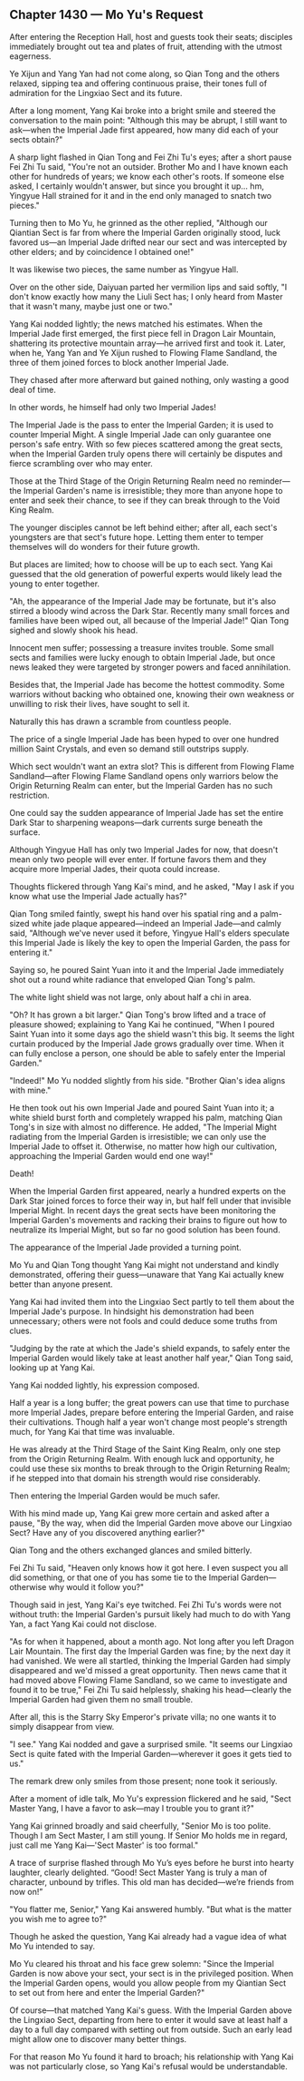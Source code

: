 ## Chapter 1430 — Mo Yu's Request

After entering the Reception Hall, host and guests took their seats; disciples immediately brought out tea and plates of fruit, attending with the utmost eagerness.

Ye Xijun and Yang Yan had not come along, so Qian Tong and the others relaxed, sipping tea and offering continuous praise, their tones full of admiration for the Lingxiao Sect and its future.

After a long moment, Yang Kai broke into a bright smile and steered the conversation to the main point: "Although this may be abrupt, I still want to ask—when the Imperial Jade first appeared, how many did each of your sects obtain?"

A sharp light flashed in Qian Tong and Fei Zhi Tu's eyes; after a short pause Fei Zhi Tu said, "You're not an outsider. Brother Mo and I have known each other for hundreds of years; we know each other's roots. If someone else asked, I certainly wouldn't answer, but since you brought it up… hm, Yingyue Hall strained for it and in the end only managed to snatch two pieces."

Turning then to Mo Yu, he grinned as the other replied, "Although our Qiantian Sect is far from where the Imperial Garden originally stood, luck favored us—an Imperial Jade drifted near our sect and was intercepted by other elders; and by coincidence I obtained one!"

It was likewise two pieces, the same number as Yingyue Hall.

Over on the other side, Daiyuan parted her vermilion lips and said softly, "I don't know exactly how many the Liuli Sect has; I only heard from Master that it wasn't many, maybe just one or two."

Yang Kai nodded lightly; the news matched his estimates. When the Imperial Jade first emerged, the first piece fell in Dragon Lair Mountain, shattering its protective mountain array—he arrived first and took it. Later, when he, Yang Yan and Ye Xijun rushed to Flowing Flame Sandland, the three of them joined forces to block another Imperial Jade.

They chased after more afterward but gained nothing, only wasting a good deal of time.

In other words, he himself had only two Imperial Jades!

The Imperial Jade is the pass to enter the Imperial Garden; it is used to counter Imperial Might. A single Imperial Jade can only guarantee one person's safe entry. With so few pieces scattered among the great sects, when the Imperial Garden truly opens there will certainly be disputes and fierce scrambling over who may enter.

Those at the Third Stage of the Origin Returning Realm need no reminder—the Imperial Garden's name is irresistible; they more than anyone hope to enter and seek their chance, to see if they can break through to the Void King Realm.

The younger disciples cannot be left behind either; after all, each sect's youngsters are that sect's future hope. Letting them enter to temper themselves will do wonders for their future growth.

But places are limited; how to choose will be up to each sect. Yang Kai guessed that the old generation of powerful experts would likely lead the young to enter together.

"Ah, the appearance of the Imperial Jade may be fortunate, but it's also stirred a bloody wind across the Dark Star. Recently many small forces and families have been wiped out, all because of the Imperial Jade!" Qian Tong sighed and slowly shook his head.

Innocent men suffer; possessing a treasure invites trouble. Some small sects and families were lucky enough to obtain Imperial Jade, but once news leaked they were targeted by stronger powers and faced annihilation.

Besides that, the Imperial Jade has become the hottest commodity. Some warriors without backing who obtained one, knowing their own weakness or unwilling to risk their lives, have sought to sell it.

Naturally this has drawn a scramble from countless people.

The price of a single Imperial Jade has been hyped to over one hundred million Saint Crystals, and even so demand still outstrips supply.

Which sect wouldn't want an extra slot? This is different from Flowing Flame Sandland—after Flowing Flame Sandland opens only warriors below the Origin Returning Realm can enter, but the Imperial Garden has no such restriction.

One could say the sudden appearance of Imperial Jade has set the entire Dark Star to sharpening weapons—dark currents surge beneath the surface.

Although Yingyue Hall has only two Imperial Jades for now, that doesn't mean only two people will ever enter. If fortune favors them and they acquire more Imperial Jades, their quota could increase.

Thoughts flickered through Yang Kai's mind, and he asked, "May I ask if you know what use the Imperial Jade actually has?"

Qian Tong smiled faintly, swept his hand over his spatial ring and a palm-sized white jade plaque appeared—indeed an Imperial Jade—and calmly said, "Although we've never used it before, Yingyue Hall's elders speculate this Imperial Jade is likely the key to open the Imperial Garden, the pass for entering it."

Saying so, he poured Saint Yuan into it and the Imperial Jade immediately shot out a round white radiance that enveloped Qian Tong's palm.

The white light shield was not large, only about half a chi in area.

"Oh? It has grown a bit larger." Qian Tong's brow lifted and a trace of pleasure showed; explaining to Yang Kai he continued, "When I poured Saint Yuan into it some days ago the shield wasn't this big. It seems the light curtain produced by the Imperial Jade grows gradually over time. When it can fully enclose a person, one should be able to safely enter the Imperial Garden."

"Indeed!" Mo Yu nodded slightly from his side. "Brother Qian's idea aligns with mine."

He then took out his own Imperial Jade and poured Saint Yuan into it; a white shield burst forth and completely wrapped his palm, matching Qian Tong's in size with almost no difference. He added, "The Imperial Might radiating from the Imperial Garden is irresistible; we can only use the Imperial Jade to offset it. Otherwise, no matter how high our cultivation, approaching the Imperial Garden would end one way!"

Death!

When the Imperial Garden first appeared, nearly a hundred experts on the Dark Star joined forces to force their way in, but half fell under that invisible Imperial Might. In recent days the great sects have been monitoring the Imperial Garden's movements and racking their brains to figure out how to neutralize its Imperial Might, but so far no good solution has been found.

The appearance of the Imperial Jade provided a turning point.

Mo Yu and Qian Tong thought Yang Kai might not understand and kindly demonstrated, offering their guess—unaware that Yang Kai actually knew better than anyone present.

Yang Kai had invited them into the Lingxiao Sect partly to tell them about the Imperial Jade's purpose. In hindsight his demonstration had been unnecessary; others were not fools and could deduce some truths from clues.

"Judging by the rate at which the Jade's shield expands, to safely enter the Imperial Garden would likely take at least another half year," Qian Tong said, looking up at Yang Kai.

Yang Kai nodded lightly, his expression composed.

Half a year is a long buffer; the great powers can use that time to purchase more Imperial Jades, prepare before entering the Imperial Garden, and raise their cultivations. Though half a year won't change most people's strength much, for Yang Kai that time was invaluable.

He was already at the Third Stage of the Saint King Realm, only one step from the Origin Returning Realm. With enough luck and opportunity, he could use these six months to break through to the Origin Returning Realm; if he stepped into that domain his strength would rise considerably.

Then entering the Imperial Garden would be much safer.

With his mind made up, Yang Kai grew more certain and asked after a pause, "By the way, when did the Imperial Garden move above our Lingxiao Sect? Have any of you discovered anything earlier?"

Qian Tong and the others exchanged glances and smiled bitterly.

Fei Zhi Tu said, "Heaven only knows how it got here. I even suspect you all did something, or that one of you has some tie to the Imperial Garden—otherwise why would it follow you?"

Though said in jest, Yang Kai's eye twitched. Fei Zhi Tu's words were not without truth: the Imperial Garden's pursuit likely had much to do with Yang Yan, a fact Yang Kai could not disclose.

"As for when it happened, about a month ago. Not long after you left Dragon Lair Mountain. The first day the Imperial Garden was fine; by the next day it had vanished. We were all startled, thinking the Imperial Garden had simply disappeared and we'd missed a great opportunity. Then news came that it had moved above Flowing Flame Sandland, so we came to investigate and found it to be true," Fei Zhi Tu said helplessly, shaking his head—clearly the Imperial Garden had given them no small trouble.

After all, this is the Starry Sky Emperor's private villa; no one wants it to simply disappear from view.

"I see." Yang Kai nodded and gave a surprised smile. "It seems our Lingxiao Sect is quite fated with the Imperial Garden—wherever it goes it gets tied to us."

The remark drew only smiles from those present; none took it seriously.

After a moment of idle talk, Mo Yu's expression flickered and he said, "Sect Master Yang, I have a favor to ask—may I trouble you to grant it?"

Yang Kai grinned broadly and said cheerfully, "Senior Mo is too polite. Though I am Sect Master, I am still young. If Senior Mo holds me in regard, just call me Yang Kai—'Sect Master' is too formal."

A trace of surprise flashed through Mo Yu’s eyes before he burst into hearty laughter, clearly delighted. “Good! Sect Master Yang is truly a man of character, unbound by trifles. This old man has decided—we’re friends from now on!”

"You flatter me, Senior," Yang Kai answered humbly. "But what is the matter you wish me to agree to?"

Though he asked the question, Yang Kai already had a vague idea of what Mo Yu intended to say.

Mo Yu cleared his throat and his face grew solemn: "Since the Imperial Garden is now above your sect, your sect is in the privileged position. When the Imperial Garden opens, would you allow people from my Qiantian Sect to set out from here and enter the Imperial Garden?"

Of course—that matched Yang Kai's guess. With the Imperial Garden above the Lingxiao Sect, departing from here to enter it would save at least half a day to a full day compared with setting out from outside. Such an early lead might allow one to discover many better things.

For that reason Mo Yu found it hard to broach; his relationship with Yang Kai was not particularly close, so Yang Kai's refusal would be understandable.